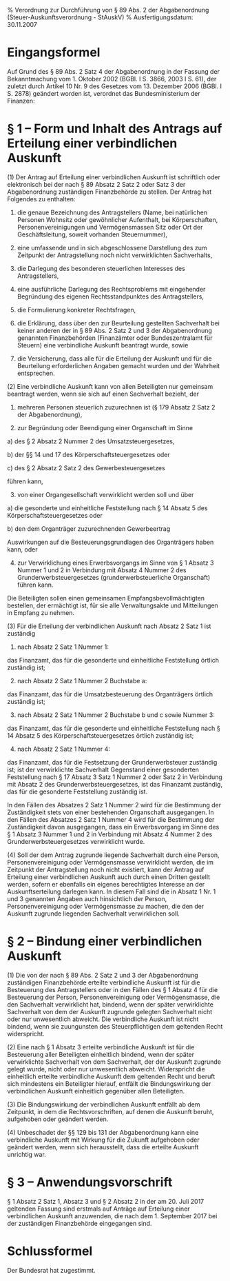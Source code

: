 % Verordnung zur Durchführung von § 89 Abs. 2 der Abgabenordnung  (Steuer-Auskunftsverordnung - StAuskV)
% Ausfertigungsdatum: 30.11.2007
 
# Eingangsformel

Auf Grund des § 89 Abs. 2 Satz 4 der Abgabenordnung in der Fassung der Bekanntmachung vom 1. Oktober 2002 (BGBl. I S. 3866, 2003 I S. 61), der zuletzt durch Artikel 10 Nr. 9 des Gesetzes vom 13. Dezember 2006 (BGBl. I S. 2878) geändert worden ist, verordnet das Bundesministerium der Finanzen:

# § 1 – Form und Inhalt des Antrags auf Erteilung einer verbindlichen Auskunft

(1) Der Antrag auf Erteilung einer verbindlichen Auskunft ist schriftlich oder elektronisch bei der nach § 89 Absatz 2 Satz 2 oder Satz 3 der Abgabenordnung zuständigen Finanzbehörde zu stellen. Der Antrag hat Folgendes zu enthalten:

1. die genaue Bezeichnung des Antragstellers (Name, bei natürlichen Personen Wohnsitz oder gewöhnlicher Aufenthalt, bei Körperschaften, Personenvereinigungen und Vermögensmassen Sitz oder Ort der Geschäftsleitung, soweit vorhanden Steuernummer),

2. eine umfassende und in sich abgeschlossene Darstellung des zum Zeitpunkt der Antragstellung noch nicht verwirklichten Sachverhalts,

3. die Darlegung des besonderen steuerlichen Interesses des Antragstellers,

4. eine ausführliche Darlegung des Rechtsproblems mit eingehender Begründung des eigenen Rechtsstandpunktes des Antragstellers,

5. die Formulierung konkreter Rechtsfragen,

6. die Erklärung, dass über den zur Beurteilung gestellten Sachverhalt bei keiner anderen der in § 89 Abs. 2 Satz 2 und 3 der Abgabenordnung genannten Finanzbehörden (Finanzämter oder Bundeszentralamt für Steuern) eine verbindliche Auskunft beantragt wurde, sowie

7. die Versicherung, dass alle für die Erteilung der Auskunft und für die Beurteilung erforderlichen Angaben gemacht wurden und der Wahrheit entsprechen.

(2) Eine verbindliche Auskunft kann von allen Beteiligten nur gemeinsam beantragt werden, wenn sie sich auf einen Sachverhalt bezieht, der

1. mehreren Personen steuerlich zuzurechnen ist (§ 179 Absatz 2 Satz 2 der Abgabenordnung),

2. zur Begründung oder Beendigung einer Organschaft im Sinne

a) des § 2 Absatz 2 Nummer 2 des Umsatzsteuergesetzes,

b) der §§ 14 und 17 des Körperschaftsteuergesetzes oder

c) des § 2 Absatz 2 Satz 2 des Gewerbesteuergesetzes

führen kann,

3. von einer Organgesellschaft verwirklicht werden soll und über

a) die gesonderte und einheitliche Feststellung nach § 14 Absatz 5 des Körperschaftsteuergesetzes oder

b) den dem Organträger zuzurechnenden Gewerbeertrag

Auswirkungen auf die Besteuerungsgrundlagen des Organträgers haben kann, oder

4. zur Verwirklichung eines Erwerbsvorgangs im Sinne von § 1 Absatz 3 Nummer 1 und 2 in Verbindung mit Absatz 4 Nummer 2 des Grunderwerbsteuergesetzes (grunderwerbsteuerliche Organschaft) führen kann.

Die Beteiligten sollen einen gemeinsamen Empfangsbevollmächtigten bestellen, der ermächtigt ist, für sie alle Verwaltungsakte und Mitteilungen in Empfang zu nehmen.

(3) Für die Erteilung der verbindlichen Auskunft nach Absatz 2 Satz 1 ist zuständig

1. nach Absatz 2 Satz 1 Nummer 1:

das Finanzamt, das für die gesonderte und einheitliche Feststellung örtlich zuständig ist;

2. nach Absatz 2 Satz 1 Nummer 2 Buchstabe a:

das Finanzamt, das für die Umsatzbesteuerung des Organträgers örtlich zuständig ist;

3. nach Absatz 2 Satz 1 Nummer 2 Buchstabe b und c sowie Nummer 3:

das Finanzamt, das für die gesonderte und einheitliche Feststellung nach § 14 Absatz 5 des Körperschaftsteuergesetzes örtlich zuständig ist;

4. nach Absatz 2 Satz 1 Nummer 4:

das Finanzamt, das für die Festsetzung der Grunderwerbsteuer zuständig ist; ist der verwirklichte Sachverhalt Gegenstand einer gesonderten Feststellung nach § 17 Absatz 3 Satz 1 Nummer 2 oder Satz 2 in Verbindung mit Absatz 2 des Grunderwerbsteuergesetzes, ist das Finanzamt zuständig, das für die gesonderte Feststellung zuständig ist.

In den Fällen des Absatzes 2 Satz 1 Nummer 2 wird für die Bestimmung der Zuständigkeit stets von einer bestehenden Organschaft ausgegangen. In den Fällen des Absatzes 2 Satz 1 Nummer 4 wird für die Bestimmung der Zuständigkeit davon ausgegangen, dass ein Erwerbsvorgang im Sinne des § 1 Absatz 3 Nummer 1 und 2 in Verbindung mit Absatz 4 Nummer 2 des Grunderwerbsteuergesetzes verwirklicht wurde.

(4) Soll der dem Antrag zugrunde liegende Sachverhalt durch eine Person, Personenvereinigung oder Vermögensmasse verwirklicht werden, die im Zeitpunkt der Antragstellung noch nicht existiert, kann der Antrag auf Erteilung einer verbindlichen Auskunft auch durch einen Dritten gestellt werden, sofern er ebenfalls ein eigenes berechtigtes Interesse an der Auskunftserteilung darlegen kann. In diesem Fall sind die in Absatz 1 Nr. 1 und 3 genannten Angaben auch hinsichtlich der Person, Personenvereinigung oder Vermögensmasse zu machen, die den der Auskunft zugrunde liegenden Sachverhalt verwirklichen soll.

# § 2 – Bindung einer verbindlichen Auskunft

(1) Die von der nach § 89 Abs. 2 Satz 2 und 3 der Abgabenordnung zuständigen Finanzbehörde erteilte verbindliche Auskunft ist für die Besteuerung des Antragstellers oder in den Fällen des § 1 Absatz 4 für die Besteuerung der Person, Personenvereinigung oder Vermögensmasse, die den Sachverhalt verwirklicht hat, bindend, wenn der später verwirklichte Sachverhalt von dem der Auskunft zugrunde gelegten Sachverhalt nicht oder nur unwesentlich abweicht. Die verbindliche Auskunft ist nicht bindend, wenn sie zuungunsten des Steuerpflichtigen dem geltenden Recht widerspricht.

(2) Eine nach § 1 Absatz 3 erteilte verbindliche Auskunft ist für die Besteuerung aller Beteiligten einheitlich bindend, wenn der später verwirklichte Sachverhalt von dem Sachverhalt, der der Auskunft zugrunde gelegt wurde, nicht oder nur unwesentlich abweicht. Widerspricht die einheitlich erteilte verbindliche Auskunft dem geltenden Recht und beruft sich mindestens ein Beteiligter hierauf, entfällt die Bindungswirkung der verbindlichen Auskunft einheitlich gegenüber allen Beteiligten.

(3) Die Bindungswirkung der verbindlichen Auskunft entfällt ab dem Zeitpunkt, in dem die Rechtsvorschriften, auf denen die Auskunft beruht, aufgehoben oder geändert werden.

(4) Unbeschadet der §§ 129 bis 131 der Abgabenordnung kann eine verbindliche Auskunft mit Wirkung für die Zukunft aufgehoben oder geändert werden, wenn sich herausstellt, dass die erteilte Auskunft unrichtig war.

# § 3 – Anwendungsvorschrift

§ 1 Absatz 2 Satz 1, Absatz 3 und § 2 Absatz 2 in der am 20. Juli 2017 geltenden Fassung sind erstmals auf Anträge auf Erteilung einer verbindlichen Auskunft anzuwenden, die nach dem 1. September 2017 bei der zuständigen Finanzbehörde eingegangen sind.

# Schlussformel

Der Bundesrat hat zugestimmt.
